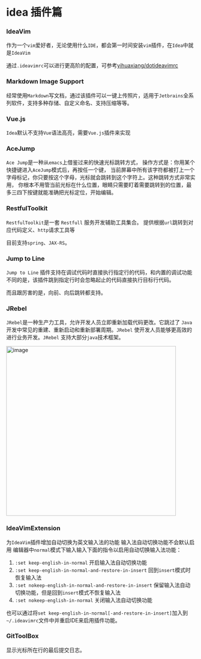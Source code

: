 # idea 插件篇

### IdeaVim

作为一个`vim`爱好者，无论使用什么`IDE`，都会第一时间安装`vim`插件，在`Idea`中就是`IdeaVim`

<ImgView title="idea 插件" url="https://z.wiki/images/20220423/09f93ac8b7284d01872c7c948b3ec7dc.png" />

通过`.ideavimrc`可以进行更高阶的配置，可参考[yihuaxiang/dotideavimrc](https://github.com/yihuaxiang/dotideavimrc)

### Markdown Image Support

经常使用`Markdown`写文档，通过该插件可以一键上传照片，适用于`Jetbrains`全系列软件，支持多种存储、自定义命名、支持压缩等等。

<ImgView title="idea 插件" url="https://z.wiki/images/20220423/5df7f22010404e77b9f0782cece30cc5.png" />


### Vue.js

`Idea`默认不支持`Vue`语法高亮，需要`Vue.js`插件来实现

<ImgView title="idea 插件" url="https://z.wiki/images/20220423/4bf9f00bc7d74553877aebfd698ccfb3.png" />

###  AceJump

`Ace Jump`是一种从`emacs`上借鉴过来的快速光标跳转方式，
操作方式是：你用某个快捷键进入`AceJump`模式后，再按任一个键，
当前屏幕中所有该字符都被打上一个字母标记，你只要按这个字母，光标就会跳转到这个字符上。这种跳转方式非常实用，
你根本不用管当前光标在什么位置，眼睛只需要盯着需要跳转到的位置，最多三四下按键就能准确把光标定位，开始编辑。

<ImgView title="AceJump.png" url="https://z.wiki/images/20220423/68a874934a054075a5a681788a282c62.png" />


<ImgView title="ace" url="https://user-images.githubusercontent.com/7598734/164874481-b8ccc3ba-aa3b-4b44-8f44-944f3097aa76.gif" />

### RestfulToolkit

`RestfulToolkit`是一套 `Restfull` 服务开发辅助工具集合。
提供根据`url`跳转到对应代码定义、`http`请求工具等

目前支持`spring`、`JAX-RS`。

<ImgView title="RestfulToolkit.png" url="https://z.wiki/images/20220423/d3414f87d3e94a0485905ab80842ea97.png" />


<ImgView title="tool" url="https://user-images.githubusercontent.com/7598734/164874423-e2fb9ddd-118d-420d-a155-266a8de1fb34.gif" />

### Jump to Line

`Jump to Line` 插件支持在调试代码时直接执行指定行的代码，和内置的调试功能不同的是，该插件跳到指定行时会忽略起止的代码直接执行目标行代码。

而且跟厉害的是，向前、向后跳转都支持。

<ImgView title="idea 插件" url="https://user-images.githubusercontent.com/7598734/164883428-8dd6bb77-b29e-4749-8a1a-232f04c04426.gif" />


### JRebel

`JRebel`是一种生产力工具，允许开发人员立即重新加载代码更改。它跳过了 `Java` 开发中常见的重建、重新启动和重新部署周期。`JRebel` 使开发人员能够更高效的进行业务开发。`JRebel` 支持大部分`java`技术框架。

<img width="452" alt="image" src="https://user-images.githubusercontent.com/7598734/164883519-4400644b-5c88-4113-bf88-5a735dfbd010.png">



### IdeaVimExtension

为`IdeaVim`插件增加自动切换为英文输入法的功能 
输入法自动切换功能不会默认启用
编辑器中`normal`模式下输入输入下面的指令以启用自动切换输入法功能：
1. `:set keep-english-in-normal` 开启输入法自动切换功能
2. `:set keep-english-in-normal-and-restore-in-insert` 回到`insert`模式时恢复输入法
3. `:set nokeep-english-in-normal-and-restore-in-insert` 保留输入法自动切换功能，但是回到`insert`模式不恢复输入法
4. `:set nokeep-english-in-normal` 关闭输入法自动切换功能

也可以通过将`set keep-english-in-normal[-and-restore-in-insert]`加入到`~/.ideavimrc`文件中并重启IDE来启用插件功能。


### GitToolBox

<ImgView title="idea 插件" url="https://z.wiki/autoupload/2022-10-28/d459f305b38440aa9e7e5d2f36ab65be.image.png" />

显示光标所在行的最后提交日志。
